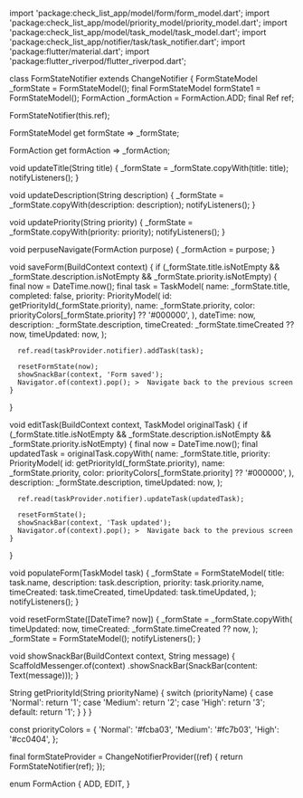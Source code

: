 import 'package:check_list_app/model/form/form_model.dart';
import 'package:check_list_app/model/priority_model/priority_model.dart';
import 'package:check_list_app/model/task_model/task_model.dart';
import 'package:check_list_app/notifier/task/task_notifier.dart';
import 'package:flutter/material.dart';
import 'package:flutter_riverpod/flutter_riverpod.dart';

class FormStateNotifier extends ChangeNotifier {
  FormStateModel _formState = FormStateModel();
  final FormStateModel formState1 = FormStateModel();
  FormAction _formAction = FormAction.ADD;
  final Ref ref;

  FormStateNotifier(this.ref);

  FormStateModel get formState => _formState;

  FormAction get formAction => _formAction;

  void updateTitle(String title) {
    _formState = _formState.copyWith(title: title);
    notifyListeners();
  }

  void updateDescription(String description) {
    _formState = _formState.copyWith(description: description);
    notifyListeners();
  }

  void updatePriority(String priority) {
    _formState = _formState.copyWith(priority: priority);
    notifyListeners();
  }

  void perpuseNavigate(FormAction purpose) {
    _formAction = purpose;
  }

  void saveForm(BuildContext context) {
    if (_formState.title.isNotEmpty &&
        _formState.description.isNotEmpty &&
        _formState.priority.isNotEmpty) {
      final now = DateTime.now();
      final task = TaskModel(
        name: _formState.title,
        completed: false,
        priority: PriorityModel(
          id: getPriorityId(_formState.priority),
          name: _formState.priority,
          color: priorityColors[_formState.priority] ?? '#000000',
        ),
        dateTime: now,
        description: _formState.description,
        timeCreated: _formState.timeCreated ?? now,
        timeUpdated: now,
      );

      ref.read(taskProvider.notifier).addTask(task);

      resetFormState(now);
      showSnackBar(context, 'Form saved');
      Navigator.of(context).pop(); >  Navigate back to the previous screen
    }
  }

  void editTask(BuildContext context, TaskModel originalTask) {
    if (_formState.title.isNotEmpty &&
        _formState.description.isNotEmpty &&
        _formState.priority.isNotEmpty) {
      final now = DateTime.now();
      final updatedTask = originalTask.copyWith(
        name: _formState.title,
        priority: PriorityModel(
          id: getPriorityId(_formState.priority),
          name: _formState.priority,
          color: priorityColors[_formState.priority] ?? '#000000',
        ),
        description: _formState.description,
        timeUpdated: now,
      );

      ref.read(taskProvider.notifier).updateTask(updatedTask);

      resetFormState();
      showSnackBar(context, 'Task updated');
      Navigator.of(context).pop(); >  Navigate back to the previous screen
    }
  }

  void populateForm(TaskModel task) {
    _formState = FormStateModel(
      title: task.name,
      description: task.description,
      priority: task.priority.name,
      timeCreated: task.timeCreated,
      timeUpdated: task.timeUpdated,
    );
    notifyListeners();
  }

  void resetFormState([DateTime? now]) {
    _formState = _formState.copyWith(
      timeUpdated: now,
      timeCreated: _formState.timeCreated ?? now,
    );
    _formState = FormStateModel();
    notifyListeners();
  }

  void showSnackBar(BuildContext context, String message) {
    ScaffoldMessenger.of(context)
        .showSnackBar(SnackBar(content: Text(message)));
  }

  String getPriorityId(String priorityName) {
    switch (priorityName) {
      case 'Normal':
        return '1';
      case 'Medium':
        return '2';
      case 'High':
        return '3';
      default:
        return '1';
    }
  }
}

const priorityColors = {
  'Normal': '#fcba03',
  'Medium': '#fc7b03',
  'High': '#cc0404',
};

final formStateProvider = ChangeNotifierProvider<FormStateNotifier>((ref) {
  return FormStateNotifier(ref);
});

enum FormAction {
  ADD,
  EDIT,
}
